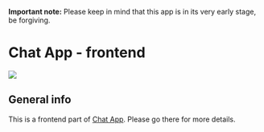 **Important note:** Please keep in mind that this app is in its very early stage, be forgiving.
# Chat App - frontend
![](https://i.imgur.com/dIe8CVP.png)

## General info
This is a frontend part of [Chat App](https://github.com/mszan/chat-app). Please go there for more details.
